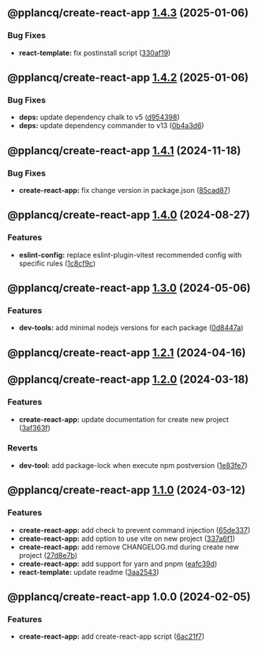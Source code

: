 ## @pplancq/create-react-app [1.4.3](https://github.com/pplancq/dev-tools/compare/@pplancq/create-react-app@1.4.2...@pplancq/create-react-app@1.4.3) (2025-01-06)

### Bug Fixes

* **react-template:** fix postinstall script ([330af19](https://github.com/pplancq/dev-tools/commit/330af1987fc8ab9a8f9b7125ef69da25897ddb07))

## @pplancq/create-react-app [1.4.2](https://github.com/pplancq/dev-tools/compare/@pplancq/create-react-app@1.4.1...@pplancq/create-react-app@1.4.2) (2025-01-06)

### Bug Fixes

* **deps:** update dependency chalk to v5 ([d954398](https://github.com/pplancq/dev-tools/commit/d954398e2b95b5a4edfdad42ff112636902a436b))
* **deps:** update dependency commander to v13 ([0b4a3d6](https://github.com/pplancq/dev-tools/commit/0b4a3d6ff1ce0f9229904776a88db0ec6e514789))

## @pplancq/create-react-app [1.4.1](https://github.com/pplancq/dev-tools/compare/@pplancq/create-react-app@1.4.0...@pplancq/create-react-app@1.4.1) (2024-11-18)

### Bug Fixes

* **create-react-app:** fix change version in package.json ([85cad87](https://github.com/pplancq/dev-tools/commit/85cad879a03490e51a24a09396cae0301a55633f))

## @pplancq/create-react-app [1.4.0](https://github.com/pplancq/dev-tools/compare/@pplancq/create-react-app@1.3.0...@pplancq/create-react-app@1.4.0) (2024-08-27)

### Features

* **eslint-config:** replace eslint-plugin-vitest recommended config with specific rules ([1c8cf9c](https://github.com/pplancq/dev-tools/commit/1c8cf9cce9d6e9df414b73a7cd2a9f7d4019fdcb))

## @pplancq/create-react-app [1.3.0](https://github.com/pplancq/dev-tools/compare/@pplancq/create-react-app@1.2.1...@pplancq/create-react-app@1.3.0) (2024-05-06)


### Features

* **dev-tools:** add minimal nodejs versions for each package ([0d8447a](https://github.com/pplancq/dev-tools/commit/0d8447a6f4e26ff9cb28baac8434020156d5dac0))

## @pplancq/create-react-app [1.2.1](https://github.com/pplancq/dev-tools/compare/@pplancq/create-react-app@1.2.0...@pplancq/create-react-app@1.2.1) (2024-04-16)

## @pplancq/create-react-app [1.2.0](https://github.com/pplancq/dev-tools/compare/@pplancq/create-react-app@1.1.0...@pplancq/create-react-app@1.2.0) (2024-03-18)


### Features

* **create-react-app:** update documentation for create new project ([3af363f](https://github.com/pplancq/dev-tools/commit/3af363f5c3e436fdbf346af3f19a33d4f17cecac))


### Reverts

* **dev-tool:** add package-lock when execute npm postversion ([1e83fe7](https://github.com/pplancq/dev-tools/commit/1e83fe7ee8d2529ce3b85e1abb56968171ee01ff))

## @pplancq/create-react-app [1.1.0](https://github.com/pplancq/dev-tools/compare/@pplancq/create-react-app@1.0.0...@pplancq/create-react-app@1.1.0) (2024-03-12)


### Features

* **create-react-app:** add check to prevent command injection ([65de337](https://github.com/pplancq/dev-tools/commit/65de33787a4a6eed7588234be6bae1ace5503fb4))
* **create-react-app:** add option to use vite on new project ([337a6f1](https://github.com/pplancq/dev-tools/commit/337a6f191db3c6aa474e6f9904d22b53ccb58577))
* **create-react-app:** add remove CHANGELOG.md during create new project ([27d8e7b](https://github.com/pplancq/dev-tools/commit/27d8e7bd246664ec372dd34cedebff274031341b))
* **create-react-app:** add support for yarn and pnpm ([eafc39d](https://github.com/pplancq/dev-tools/commit/eafc39d972b178ca21ed307166a9ba394161803f))
* **react-template:** update readme ([3aa2543](https://github.com/pplancq/dev-tools/commit/3aa2543948a697f6604f4984884184d3f285d297))

## @pplancq/create-react-app 1.0.0 (2024-02-05)


### Features

* **create-react-app:** add create-react-app script ([6ac21f7](https://github.com/pplancq/dev-tools/commit/6ac21f7e8148822a31b61fb618a5dfccedf20a3c))
